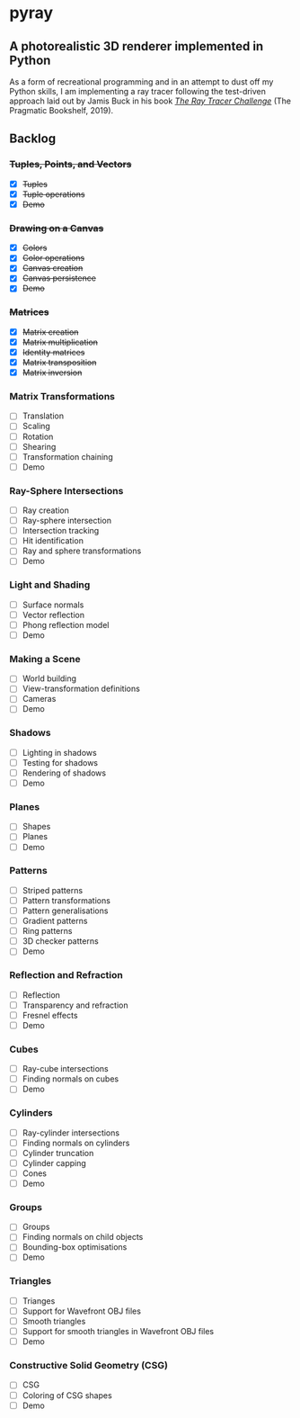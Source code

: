 # pyray
## A photorealistic 3D renderer implemented in Python

As a form of recreational programming and in an attempt to dust off my Python
skills, I am implementing a ray tracer following the test-driven approach laid
out by Jamis Buck in his book
[_The Ray Tracer Challenge_](https://tinyurl.com/y7bap78k) (The Pragmatic
Bookshelf, 2019).

## Backlog

### ~~Tuples, Points, and Vectors~~
- [x] ~~Tuples~~
- [x] ~~Tuple operations~~
- [x] ~~Demo~~

### ~~Drawing on a Canvas~~
- [x] ~~Colors~~
- [x] ~~Color operations~~
- [x] ~~Canvas creation~~
- [x] ~~Canvas persistence~~
- [x] ~~Demo~~

### ~~Matrices~~
- [x] ~~Matrix creation~~
- [x] ~~Matrix multiplication~~
- [x] ~~Identity matrices~~
- [x] ~~Matrix transposition~~
- [x] ~~Matrix inversion~~

### Matrix Transformations
- [ ] Translation
- [ ] Scaling
- [ ] Rotation
- [ ] Shearing
- [ ] Transformation chaining
- [ ] Demo

### Ray-Sphere Intersections
- [ ] Ray creation
- [ ] Ray-sphere intersection
- [ ] Intersection tracking
- [ ] Hit identification
- [ ] Ray and sphere transformations
- [ ] Demo

### Light and Shading
- [ ] Surface normals
- [ ] Vector reflection
- [ ] Phong reflection model
- [ ] Demo

### Making a Scene
- [ ] World building
- [ ] View-transformation definitions
- [ ] Cameras
- [ ] Demo

### Shadows
- [ ] Lighting in shadows
- [ ] Testing for shadows
- [ ] Rendering of shadows
- [ ] Demo

### Planes
- [ ] Shapes
- [ ] Planes
- [ ] Demo

### Patterns
- [ ] Striped patterns
- [ ] Pattern transformations
- [ ] Pattern generalisations
- [ ] Gradient patterns
- [ ] Ring patterns
- [ ] 3D checker patterns
- [ ] Demo

### Reflection and Refraction
- [ ] Reflection
- [ ] Transparency and refraction
- [ ] Fresnel effects
- [ ] Demo

### Cubes
- [ ] Ray-cube intersections
- [ ] Finding normals on cubes
- [ ] Demo

### Cylinders
- [ ] Ray-cylinder intersections
- [ ] Finding normals on cylinders
- [ ] Cylinder truncation
- [ ] Cylinder capping
- [ ] Cones
- [ ] Demo

### Groups
- [ ] Groups
- [ ] Finding normals on child objects
- [ ] Bounding-box optimisations
- [ ] Demo

### Triangles
- [ ] Trianges
- [ ] Support for Wavefront OBJ files
- [ ] Smooth triangles
- [ ] Support for smooth triangles in Wavefront OBJ files
- [ ] Demo

### Constructive Solid Geometry (CSG)
- [ ] CSG
- [ ] Coloring of CSG shapes
- [ ] Demo
